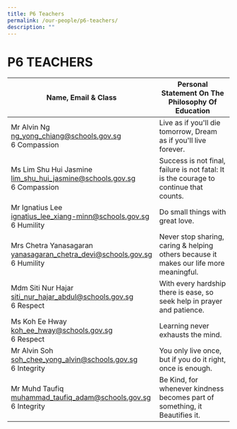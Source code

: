 ```yaml
---
title: P6 Teachers
permalink: /our-people/p6-teachers/
description: ""
---
```

# **P6 TEACHERS**

| Name, Email &amp; Class 	| Personal Statement On The Philosophy Of Education 	|
|---	|---	|
| Mr Alvin Ng<br> [ng_yong_chiang@schools.gov.sg](mailto:ng_yong_chiang@schools.gov.sg) <br> 6 Compassion	| Live as if you'll die tomorrow, Dream as if you'll live forever.	|
| Ms Lim Shu Hui Jasmine <br> [lim_shu_hui_jasmine@schools.gov.sg](mailto:lim_shu_hui_jasmine@schools.gov.sg) <br> 6 Compassion	| Success is not final, failure is not fatal: It is the courage to continue that counts. 	|
| Mr Ignatius Lee<br>[ignatius_lee_xiang-minn@schools.gov.sg](mailto:ignatius_lee_xiang-minn@schools.gov.sg) <br> 6 Humility| Do small things with great love. 	|
| Mrs Chetra Yanasagaran<br>[yanasagaran_chetra_devi@schools.gov.sg](mailto:yanasagaran_chetra_devi@schools.gov.sg) <br> 6 Humility	| Never stop sharing, caring &amp; helping others because it makes our life more meaningful.	|
| Mdm Siti Nur Hajar <br> [siti_nur_hajar_abdul@schools.gov.sg](mailto:siti_nur_hajar_abdul@schools.gov.sg) <br> 6 Respect	| With every hardship there is ease, so seek help in prayer and patience. 	|
| Ms Koh Ee Hway<br>[koh_ee_hway@schools.gov.sg](mailto:koh_ee_hway@schools.gov.sg) <br> 6 Respect	| Learning never exhausts the mind.	|
| Mr Alvin Soh<br>[soh_chee_yong_alvin@schools.gov.sg](mailto:soh_chee_yong_alvin@schools.gov.sg) <br> 6 Integrity	| You only live once, but if you do it right, once is enough. 	|
| Mr Muhd Taufiq<br>[muhammad_taufiq_adam@schools.gov.sg](mailto:muhammad_taufiq_adam@schools.gov.sg) <br> 6 Integrity| Be Kind, for whenever kindness becomes part of something, it Beautifies it.|